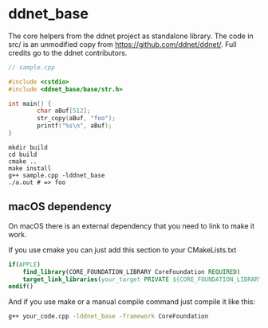# ddnet_base

The core helpers from the ddnet project as standalone library.
The code in src/ is an unmodified copy from https://github.com/ddnet/ddnet/.
Full credits go to the ddnet contributors.

```cpp
// sample.cpp

#include <cstdio>
#include <ddnet_base/base/str.h>

int main() {
        char aBuf[512];
        str_copy(aBuf, "foo");
        printf("%s\n", aBuf);
}
```

```
mkdir build
cd build
cmake ..
make install
g++ sample.cpp -lddnet_base
./a.out # => foo
```

## macOS dependency

On macOS there is an external dependency that you need to link to make it work.


If you use cmake you can just add this section to your CMakeLists.txt

```cmake
if(APPLE)
	find_library(CORE_FOUNDATION_LIBRARY CoreFoundation REQUIRED)
	target_link_libraries(your_target PRIVATE ${CORE_FOUNDATION_LIBRARY})
endif()
```

And if you use make or a manual compile command just compile it like this:

```bash
g++ your_code.cpp -lddnet_base -framework CoreFoundation
```
